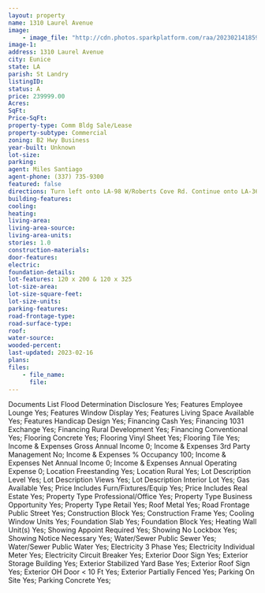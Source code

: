 ```yaml
---
layout: property
name: 1310 Laurel Avenue
image:
    - image_file: "http://cdn.photos.sparkplatform.com/raa/20230214185911156948000000.jpg"
image-1:
address: 1310 Laurel Avenue
city: Eunice
state: LA
parish: St Landry
listingID: 
status: A
price: 239999.00
Acres: 
SqFt: 
Price-SqFt: 
property-type: Comm Bldg Sale/Lease
property-subtype: Commercial
zoning: B2 Hwy Business
year-built: Unknown
lot-size: 
parking: 
agent: Miles Santiago
agent-phone: (337) 735-9300
featured: false
directions: Turn left onto LA-98 W/Roberts Cove Rd. Continue onto LA-367. Turn left onto U.S. Hwy 190 W. Destination will be on right.
building-features: 
cooling: 
heating: 
living-area: 
living-area-source: 
living-area-units: 
stories: 1.0
construction-materials: 
door-features: 
electric: 
foundation-details: 
lot-features: 120 x 200 & 120 x 325
lot-size-area: 
lot-size-square-feet: 
lot-size-units: 
parking-features: 
road-frontage-type: 
road-surface-type: 
roof: 
water-source: 
wooded-percent: 
last-updated: 2023-02-16
plans: 
files:
    - file_name:
      file:
---
```

Documents List	Flood Determination Disclosure	Yes;
Features	Employee Lounge	Yes;
Features	Window Display	Yes;
Features	Living Space Available	Yes;
Features	Handicap Design	Yes;
Financing	Cash	Yes;
Financing	1031 Exchange	Yes;
Financing	Rural Development	Yes;
Financing	Conventional	Yes;
Flooring	Concrete	Yes;
Flooring	Vinyl Sheet	Yes;
Flooring	Tile	Yes;
Income & Expenses	Gross Annual Income	0;
Income & Expenses	3rd Party Management	No;
Income & Expenses	% Occupancy	100;
Income & Expenses	Net Annual Income	0;
Income & Expenses	Annual Operating Expense	0;
Location	Freestanding	Yes;
Location	Rural	Yes;
Lot Description	Level	Yes;
Lot Description	Views	Yes;
Lot Description	Interior Lot	Yes;
Gas	Available	Yes;
Price Includes	Furn/Fixtures/Equip	Yes;
Price Includes	Real Estate	Yes;
Property Type	Professional/Office	Yes;
Property Type	Business Opportunity	Yes;
Property Type	Retail	Yes;
Roof	Metal	Yes;
Road Frontage	Public Street	Yes;
Construction	Block	Yes;
Construction	Frame	Yes;
Cooling	Window Units	Yes;
Foundation	Slab	Yes;
Foundation	Block	Yes;
Heating	Wall Unit(s)	Yes;
Showing	Appoint Required	Yes;
Showing	No Lockbox	Yes;
Showing	Notice Necessary	Yes;
Water/Sewer	Public Sewer	Yes;
Water/Sewer	Public Water	Yes;
Electricity	3 Phase	Yes;
Electricity	Individual Meter	Yes;
Electricity	Circuit Breaker	Yes;
Exterior	Door Sign	Yes;
Exterior	Storage Building	Yes;
Exterior	Stabilized Yard Base	Yes;
Exterior	Roof Sign	Yes;
Exterior	OH Door < 10 Ft	Yes;
Exterior	Partially Fenced	Yes;
Parking	On Site	Yes;
Parking	Concrete	Yes;

